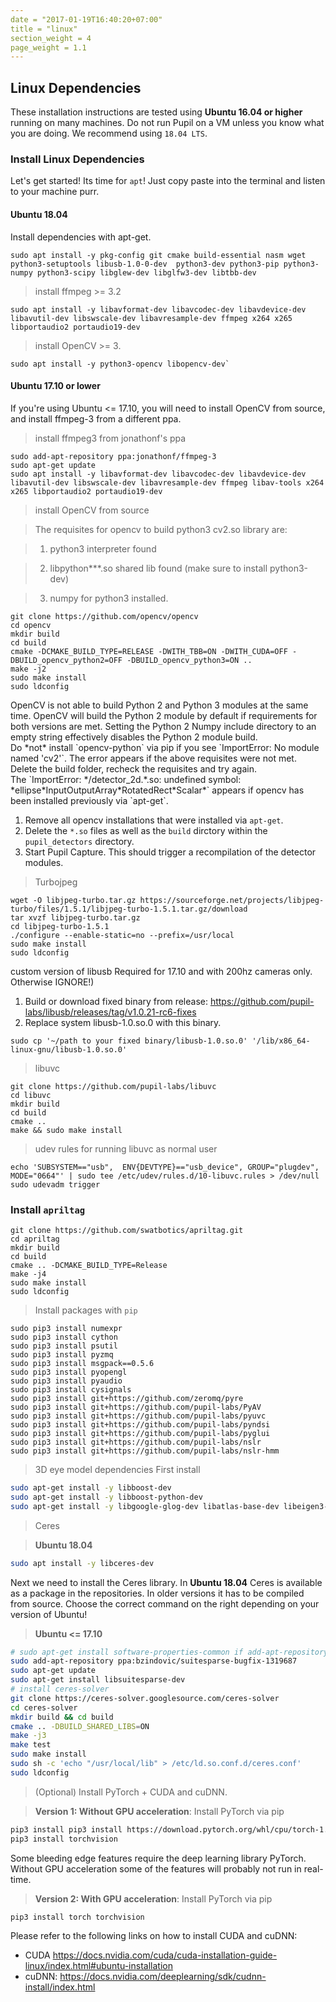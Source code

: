 ```yaml
---
date = "2017-01-19T16:40:20+07:00"
title = "linux"
section_weight = 4
page_weight = 1.1
---
```


## Linux Dependencies

These installation instructions are tested using **Ubuntu 16.04 or higher** running on many machines. Do not run Pupil on a VM unless you know what you are doing. We recommend using `18.04 LTS`.

### Install Linux Dependencies

Let's get started! Its time for `apt`!  Just copy paste into the terminal and listen to your machine purr.

#### Ubuntu 18.04
Install dependencies with apt-get.

```
sudo apt install -y pkg-config git cmake build-essential nasm wget python3-setuptools libusb-1.0-0-dev  python3-dev python3-pip python3-numpy python3-scipy libglew-dev libglfw3-dev libtbb-dev
```

> install ffmpeg >= 3.2

```
sudo apt install -y libavformat-dev libavcodec-dev libavdevice-dev libavutil-dev libswscale-dev libavresample-dev ffmpeg x264 x265 libportaudio2 portaudio19-dev
```

> install OpenCV >= 3.

```
sudo apt install -y python3-opencv libopencv-dev`
```

#### Ubuntu 17.10 or lower
If you're using Ubuntu <= 17.10, you will need to install OpenCV from source, and install ffmpeg-3 from a different ppa.

> install ffmpeg3 from jonathonf's ppa

```
sudo add-apt-repository ppa:jonathonf/ffmpeg-3
sudo apt-get update
sudo apt install -y libavformat-dev libavcodec-dev libavdevice-dev libavutil-dev libswscale-dev libavresample-dev ffmpeg libav-tools x264 x265 libportaudio2 portaudio19-dev
```

> install OpenCV from source

> The requisites for opencv to build python3 cv2.so library are:

> 1. python3 interpreter found

> 2. libpython***.so shared lib found (make sure to install python3-dev)

> 3. numpy for python3 installed.

```
git clone https://github.com/opencv/opencv
cd opencv
mkdir build
cd build
cmake -DCMAKE_BUILD_TYPE=RELEASE -DWITH_TBB=ON -DWITH_CUDA=OFF -DBUILD_opencv_python2=OFF -DBUILD_opencv_python3=ON ..
make -j2
sudo make install
sudo ldconfig
```

<aside class="notice">
OpenCV is not able to build Python 2 and Python 3 modules at the same time.
OpenCV will build the Python 2 module by default if requirements for both
versions are met. Setting the Python 2 Numpy include directory to an empty
string effectively disables the Python 2 module build.
</aside>

<aside class="faq">
Do *not* install `opencv-python` via pip if you see `ImportError: No module named 'cv2'`.
The error appears if the above requisites were not met.
Delete the build folder, recheck the requisites and try again.
</aside>

<aside class="faq">
The `ImportError: */detector_2d.*.so: undefined symbol: *ellipse*InputOutputArray*RotatedRect*Scalar*`
appears if opencv has been installed previously via `apt-get`.

1. Remove all opencv installations that were installed via `apt-get`.
1. Delete the `*.so` files as well as the `build` dirctory within the `pupil_detectors` directory.
1. Start Pupil Capture. This should trigger a recompilation of the detector modules.
</aside>

> Turbojpeg

```
wget -O libjpeg-turbo.tar.gz https://sourceforge.net/projects/libjpeg-turbo/files/1.5.1/libjpeg-turbo-1.5.1.tar.gz/download
tar xvzf libjpeg-turbo.tar.gz
cd libjpeg-turbo-1.5.1
./configure --enable-static=no --prefix=/usr/local
sudo make install
sudo ldconfig
```

custom version of libusb
Required for 17.10 and with 200hz cameras only. Otherwise IGNORE!)

1. Build or download fixed binary from release: https://github.com/pupil-labs/libusb/releases/tag/v1.0.21-rc6-fixes
1. Replace system libusb-1.0.so.0 with this binary.

`sudo cp '~/path to your fixed binary/libusb-1.0.so.0' '/lib/x86_64-linux-gnu/libusb-1.0.so.0'`


> libuvc

```
git clone https://github.com/pupil-labs/libuvc
cd libuvc
mkdir build
cd build
cmake ..
make && sudo make install
```

> udev rules for running libuvc as normal user

```
echo 'SUBSYSTEM=="usb",  ENV{DEVTYPE}=="usb_device", GROUP="plugdev", MODE="0664"' | sudo tee /etc/udev/rules.d/10-libuvc.rules > /dev/null
sudo udevadm trigger
```

### Install `apriltag`
```
git clone https://github.com/swatbotics/apriltag.git
cd apriltag
mkdir build
cd build
cmake .. -DCMAKE_BUILD_TYPE=Release
make -j4
sudo make install
sudo ldconfig
```

> Install packages with `pip`

```
sudo pip3 install numexpr
sudo pip3 install cython
sudo pip3 install psutil
sudo pip3 install pyzmq
sudo pip3 install msgpack==0.5.6
sudo pip3 install pyopengl
sudo pip3 install pyaudio
sudo pip3 install cysignals
sudo pip3 install git+https://github.com/zeromq/pyre
sudo pip3 install git+https://github.com/pupil-labs/PyAV
sudo pip3 install git+https://github.com/pupil-labs/pyuvc
sudo pip3 install git+https://github.com/pupil-labs/pyndsi
sudo pip3 install git+https://github.com/pupil-labs/pyglui
sudo pip3 install git+https://github.com/pupil-labs/nslr
sudo pip3 install git+https://github.com/pupil-labs/nslr-hmm
```

> 3D eye model dependencies
First install

```bash
sudo apt-get install -y libboost-dev
sudo apt-get install -y libboost-python-dev
sudo apt-get install -y libgoogle-glog-dev libatlas-base-dev libeigen3-dev
```

> Ceres

> **Ubuntu 18.04**

```bash
sudo apt install -y libceres-dev
```

Next we need to install the Ceres library. In **Ubuntu 18.04** Ceres is available as a package in the repositories.
In older versions it has to be compiled from source. Choose the correct command on the right depending on your version
of Ubuntu!

> **Ubuntu <= 17.10**

```bash
# sudo apt-get install software-properties-common if add-apt-repository is not found
sudo add-apt-repository ppa:bzindovic/suitesparse-bugfix-1319687
sudo apt-get update
sudo apt-get install libsuitesparse-dev
# install ceres-solver
git clone https://ceres-solver.googlesource.com/ceres-solver
cd ceres-solver
mkdir build && cd build
cmake .. -DBUILD_SHARED_LIBS=ON
make -j3
make test
sudo make install
sudo sh -c 'echo "/usr/local/lib" > /etc/ld.so.conf.d/ceres.conf'
sudo ldconfig
```

> (Optional) Install PyTorch + CUDA and cuDNN.

> **Version 1: Without GPU acceleration**: Install PyTorch via pip

```bash
pip3 install pip3 install https://download.pytorch.org/whl/cpu/torch-1.0.1.post2-cp36-cp36m-linux_x86_64.whl
pip3 install torchvision
```

Some bleeding edge features require the deep learning library PyTorch.
Without GPU acceleration some of the features will probably not
run in real-time.


> **Version 2: With GPU acceleration**: Install PyTorch via pip

```bash
pip3 install torch torchvision
```

Please refer to the following links on how to install CUDA and cuDNN:

- CUDA https://docs.nvidia.com/cuda/cuda-installation-guide-linux/index.html#ubuntu-installation
- cuDNN: https://docs.nvidia.com/deeplearning/sdk/cudnn-install/index.html
